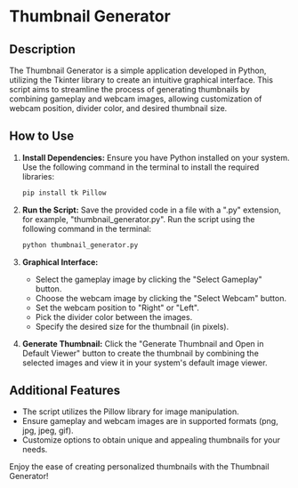 # Thumbnail Generator

## Description

The Thumbnail Generator is a simple application developed in Python, utilizing the Tkinter library to create an intuitive graphical interface. This script aims to streamline the process of generating thumbnails by combining gameplay and webcam images, allowing customization of webcam position, divider color, and desired thumbnail size.

## How to Use

1. **Install Dependencies:**
   Ensure you have Python installed on your system. Use the following command in the terminal to install the required libraries:

   ```bash
   pip install tk Pillow
   ```

2. **Run the Script:**
   Save the provided code in a file with a ".py" extension, for example, "thumbnail_generator.py". Run the script using the following command in the terminal:

   ```bash
   python thumbnail_generator.py
   ```

3. **Graphical Interface:**
   - Select the gameplay image by clicking the "Select Gameplay" button.
   - Choose the webcam image by clicking the "Select Webcam" button.
   - Set the webcam position to "Right" or "Left".
   - Pick the divider color between the images.
   - Specify the desired size for the thumbnail (in pixels).

4. **Generate Thumbnail:**
   Click the "Generate Thumbnail and Open in Default Viewer" button to create the thumbnail by combining the selected images and view it in your system's default image viewer.

## Additional Features

- The script utilizes the Pillow library for image manipulation.
- Ensure gameplay and webcam images are in supported formats (png, jpg, jpeg, gif).
- Customize options to obtain unique and appealing thumbnails for your needs.

Enjoy the ease of creating personalized thumbnails with the Thumbnail Generator!
